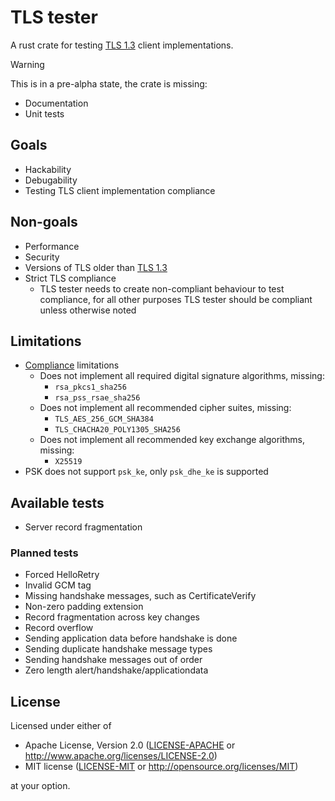 # TLS tester

A rust crate for testing [TLS 1.3] client implementations.

> [!WARNING]  
> This is in a pre-alpha state, the crate is missing:
> - Documentation
> - Unit tests

## Goals

- Hackability
- Debugability
- Testing TLS client implementation compliance

## Non-goals

- Performance
- Security
- Versions of TLS older than [TLS 1.3]
- Strict TLS compliance
  - TLS tester needs to create non-compliant behaviour to test compliance, for all other purposes TLS tester should be compliant unless otherwise noted

## Limitations

- [Compliance](https://datatracker.ietf.org/doc/html/rfc8446#section-9) limitations
  - Does not implement all required digital signature algorithms, missing:
    - `rsa_pkcs1_sha256`
    - `rsa_pss_rsae_sha256`
  - Does not implement all recommended cipher suites, missing:
    - `TLS_AES_256_GCM_SHA384`
    - `TLS_CHACHA20_POLY1305_SHA256`
  - Does not implement all recommended key exchange algorithms, missing:
    - `X25519`
- PSK does not support `psk_ke`, only `psk_dhe_ke` is supported

## Available tests

- Server record fragmentation

### Planned tests

- Forced HelloRetry
- Invalid GCM tag
- Missing handshake messages, such as CertificateVerify
- Non-zero padding extension
- Record fragmentation across key changes
- Record overflow
- Sending application data before handshake is done
- Sending duplicate handshake message types
- Sending handshake messages out of order
- Zero length alert/handshake/applicationdata

## License

Licensed under either of

- Apache License, Version 2.0 ([LICENSE-APACHE](LICENSE-APACHE) or
  <http://www.apache.org/licenses/LICENSE-2.0>)
- MIT license ([LICENSE-MIT](LICENSE-MIT) or <http://opensource.org/licenses/MIT>)

at your option.

[TLS 1.3]: https://datatracker.ietf.org/doc/html/rfc8446
